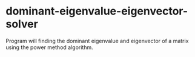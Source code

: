 # dominant-eigenvalue-eigenvector-solver
Program will finding the dominant eigenvalue and eigenvector of a matrix using the power method algorithm.

